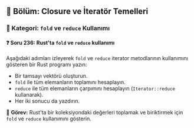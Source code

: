## 📘 Bölüm: Closure ve İteratör Temelleri  
### 🔹 Kategori: `fold` ve `reduce` Kullanımı  
#### ❓ Soru 236: Rust'ta `fold` ve `reduce` kullanımı

Aşağıdaki adımları izleyerek `fold` ve `reduce` iterator metodlarının kullanımını gösteren bir Rust programı yazın:

- Bir tamsayı vektörü oluşturun.
- `fold` ile tüm elemanların toplamını hesaplayın.
- `reduce` ile tüm elemanların çarpımını hesaplayın (`Iterator::reduce` kullanarak).
- Her iki sonucu da yazdırın.

🔧 **Görev:** Rust'ta bir koleksiyondaki değerleri toplamak ve biriktirmek için `fold` ve `reduce` kullanımını gösterin.
